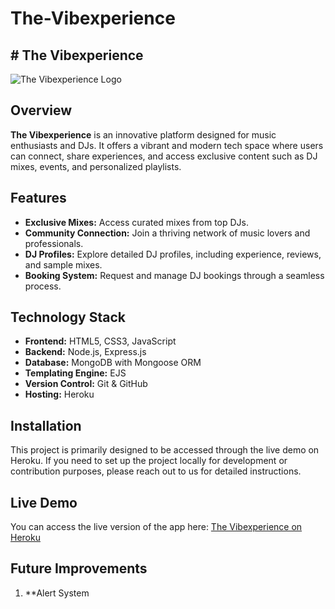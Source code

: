 # The-Vibexperience

## # The Vibexperience

 ![The Vibexperience Logo](<img src="images/logo.png" alt="Logo">
)

## Overview

**The Vibexperience** is an innovative platform designed for music enthusiasts and DJs. It offers a vibrant and modern tech space where users can connect, share experiences, and access exclusive content such as DJ mixes, events, and personalized playlists.

## Features

- **Exclusive Mixes:** Access curated mixes from top DJs.
- **Community Connection:** Join a thriving network of music lovers and professionals.
- **DJ Profiles:** Explore detailed DJ profiles, including experience, reviews, and sample mixes.
- **Booking System:** Request and manage DJ bookings through a seamless process.

## Technology Stack

- **Frontend:** HTML5, CSS3, JavaScript 
- **Backend:** Node.js, Express.js
- **Database:** MongoDB with Mongoose ORM
- **Templating Engine:** EJS
- **Version Control:** Git & GitHub
- **Hosting:** Heroku

## Installation

This project is primarily designed to be accessed through the live demo on Heroku. If you need to set up the project locally for development or contribution purposes, please reach out to us for detailed instructions.

## Live Demo

You can access the live version of the app here: [The Vibexperience on Heroku](https://the-vibexperience-f7b30e48c10f.herokuapp.com/)

## Future Improvements 

1. **Alert System